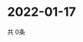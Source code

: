 # 2022-01-17
  共 0条

  <!-- BEGIN -->
  <!-- 最后更新时间Mon Jan 17 2022 07:05:00 GMT+0000 (Coordinated Universal Time) -->
  
  <!-- END -->
  
  